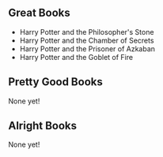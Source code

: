 ## Great Books

- Harry Potter and the Philosopher's Stone
- Harry Potter and the Chamber of Secrets
- Harry Potter and the Prisoner of Azkaban
- Harry Potter and the Goblet of Fire

## Pretty Good Books

None yet!

## Alright Books

None yet!
